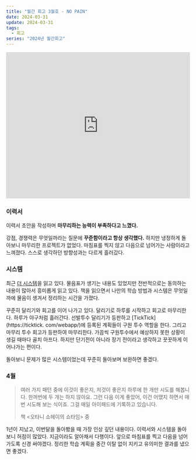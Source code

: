 ```yaml
---
title: "월간 회고 3월호 - NO PAIN"
date: 2024-03-31
update: 2024-03-31
tags:
  - 회고
series: "2024년 월간회고"
---
```


<iframe width="100%" height="400" src="https://www.youtube.com/embed/JaIMSzE5yLA?si=uVw70SzPt2DiKpMC" title="YouTube video player" frameborder="0" allow="accelerometer; autoplay; clipboard-write; encrypted-media; gyroscope; picture-in-picture; web-share" referrerpolicy="strict-origin-when-cross-origin" allowfullscreen></iframe>

### 이력서

이력서 초안을 작성하며 **마무리하는 능력이 부족하다고 느꼈다.**

강점, 경쟁력은 무엇일까라는 질문에 **꾸준함이라고 항상 생각했다.** 하지만 냉정하게 돌아보니 마무리한 프로젝트가 없었다. 마침표를 찍지 않고 다음으로 넘어가는 사람이라고 느껴졌다.
스스로 생각하던 방향성과는 다르게 흘러갔다.

### 시스템

최근 [더 시스템](https://product.kyobobook.co.kr/detail/S000211656046)을 읽고 있다. 물음표가 생기는 내용도 있었지만 전반적으로는 동의하는 내용이 많아서 흥미롭게
읽고 있다. 책을 읽으면서 나만의 학습 방법과 시스템은 무엇일까에 물음이 생겨서 정리하는 시간을 가졌다.

꾸준히 달리기와 회고를 이어 나가고 있다. 달리기로 하루를 시작하고 회고로 마무리한다. 하루가 야구처럼 흘러간다. 선발투수 달리기가 등판하고 [TickTick](https://ticktick.
com/webapp/)에 등록된 계획들이 구원 투수 역할을 한다. 그리고 마무리 투수 회고가 등판하여 마무리한다. 가끔씩 구원투수에서 예상하지 못한 상황이 생길 때마다 골치 아프다.
하지만 단기전이 아니라 장기 전이라고 생각하고 꿋꿋하게 이어나가는 편이다.

돌아보니 문제가 많은 시스템이었는데 꾸준히 돌아보며 보완하면 좋겠다.

### 4월

> 여러 가지 패턴 중에 이것이 좋은지, 저것이 좋은지 하루에 한 개만 시도를 해봅니다. 한꺼번에 두 개는 하지 않아요. 그런 다음 이게 좋았어, 이건 어땠지 하면서 매번 시도해
> 보는 식이죠. 그걸 매일 아이패드에 기록하고 있습니다.
>
> 책 <오타니 쇼헤이의 쇼타임> 중

1년이 지났고, 이번달을 돌아봤을 때 가장 인상 깊던 내용이다. 이력서와 시스템을 돌아보니 허점이 많았다. 지금이라도 알아채서 다행이다. 앞으로 마침표를 찍고 다음을 넘어가도록 신경 써야겠다.
정리한 학습 계획을 중간 이탈 없이 지키고 유의미한 결과를 냈으면 좋겠다.
